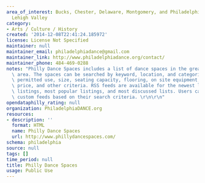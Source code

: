 ```yaml
---
area_of_interest: Bucks, Chester, Delaware, Montgomery, and Philadelphia Counties;
  Lehigh Valley
category:
- Arts / Culture / History
created: '2014-12-08T22:41:24.185972'
license: License Not Specified
maintainer: null
maintainer_email: philadelphiadance@gmail.com
maintainer_link: http://www.philadelphiadance.org/contact/
maintainer_phone: 484-469-0288
notes: "Philly Dance Spaces includes a list of dance spaces in the greater Philadelphia\
  \ area. The spaces can be searched by keyword, location, and categories including\
  \ permitted use, size, seating capacity, flooring, on site equipment, amenities,\
  \ price, and other criteria. RSS feeds are available for the newest listings, featured\
  \ listings, most popular listings, and most discussed lists. Users can also create\
  \ custom feeds based on their search criteria. \r\n\r\n"
opendataphilly_rating: null
organization: PhiladelphiaDANCE.org
resources:
- description: ''
  format: HTML
  name: Philly Dance Spaces
  url: http://www.phillydancespaces.com/
schema: philadelphia
source: null
tags: []
time_period: null
title: Philly Dance Spaces
usage: Public Use
---
```

